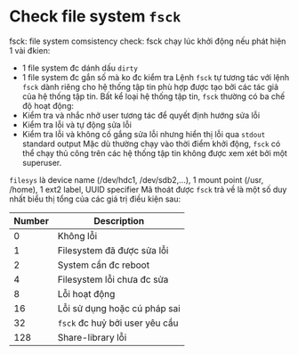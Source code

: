 # Check file system `fsck`

fsck: file system comsistency check: fsck chạy lúc khởi động nếu phát hiện 1 vài đkien:

- 1 file system đc dánh dấu `dirty`
- 1 file system đc gắn số mà ko đc kiểm tra
  Lệnh `fsck` tự tương tác với lệnh `fsck` dành riêng cho hệ thống tập tin phù hợp được tạo bởi các tác giả của hệ thống tập tin. Bất kể loại hệ thống tập tin, `fsck` thường có ba chế độ hoạt động:
- Kiểm tra và nhắc nhở user tương tác để quyết định hướng sửa lỗi
- Kiểm tra lỗi và tự động sửa lỗi
- Kiểm tra lỗi và không cố gắng sửa lỗi nhưng hiển thị lỗi qua `stdout` standard output
  Mặc dù thường chạy vào thời điểm khởi động, `fsck` có thể chạy thủ công trên các hệ thống tập tin không được xem xét bởi một superuser.

`filesys` là device name (/dev/hdc1, /dev/sdb2,...), 1 mount point (/usr, /home), 1 ext2 label, UUID specifier
Mã thoát được `fsck` trả về là một số duy nhất biểu thị tổng của các giá trị điều kiện sau:

| Number | Description                    |
| ------ | ------------------------------ |
| 0      | Không lỗi                      |
| 1      | Filesystem đã được sửa lỗi     |
| 2      | System cần đc reboot           |
| 4      | Filesystem lỗi chưa đc sửa     |
| 8      | Lỗi hoạt động                  |
| 16     | Lỗi sử dụng hoặc cú pháp sai   |
| 32     | `fsck` đc huỷ bởi user yêu cầu |
| 128    | Share-library lỗi              |
